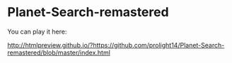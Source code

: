 # Planet-Search-remastered

You can play it here:

http://htmlpreview.github.io/?https://github.com/prolight14/Planet-Search-remastered/blob/master/index.html